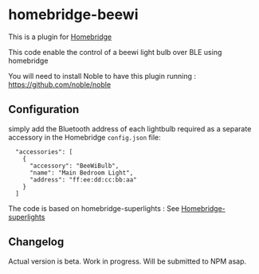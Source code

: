 # homebridge-beewi

This is a plugin for [Homebridge](https://github.com/nfarina/homebridge)

This code enable the control of a beewi light bulb over BLE using homebridge

You will need to install Noble to have this plugin running : https://github.com/noble/noble


## Configuration

simply add the Bluetooth address of each lightbulb required as a separate accessory in the Homebridge `config.json` file:

```
  "accessories": [
    {
      "accessory": "BeeWiBulb",
      "name": "Main Bedroom Light",
      "address": "ff:ee:dd:cc:bb:aa"
    }
  ]

```


The code is based on homebridge-superlights : See [Homebridge-superlights](https://github.com//SFrost007/homebridge-superlights/)


## Changelog

Actual version is beta. Work in progress. Will be submitted to NPM asap.  
